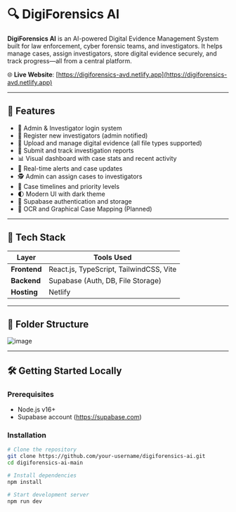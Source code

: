 # 🔍 DigiForensics AI

**DigiForensics AI** is an AI-powered Digital Evidence Management System built for law enforcement, cyber forensic teams, and investigators. It helps manage cases, assign investigators, store digital evidence securely, and track progress—all from a central platform.

🌐 **Live Website**: [https://digiforensics-avd.netlify.app](https://digiforensics-avd.netlify.app)

---

## 🚀 Features

- 👤 Admin & Investigator login system
- 📝 Register new investigators (admin notified)
- 📂 Upload and manage digital evidence (all file types supported)
- 📄 Submit and track investigation reports
- 📊 Visual dashboard with case stats and recent activity
- 🔔 Real-time alerts and case updates
- 🕵️ Admin can assign cases to investigators
- 📅 Case timelines and priority levels
- 🌓 Modern UI with dark theme
- 🔐 Supabase authentication and storage
- 🧠 OCR and Graphical Case Mapping (Planned)

---

## 🧰 Tech Stack

| Layer        | Tools Used                       |
|--------------|----------------------------------|
| **Frontend** | React.js, TypeScript, TailwindCSS, Vite |
| **Backend**  | Supabase (Auth, DB, File Storage) |
| **Hosting**  | Netlify                          |

---

## 📁 Folder Structure

![image](https://github.com/user-attachments/assets/32e0a8de-8152-4f35-8fd7-907d949102af)

---

## 🛠️ Getting Started Locally

### Prerequisites
- Node.js v16+
- Supabase account (https://supabase.com)

### Installation

```bash
# Clone the repository
git clone https://github.com/your-username/digiforensics-ai.git
cd digiforensics-ai-main

# Install dependencies
npm install

# Start development server
npm run dev

